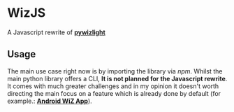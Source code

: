 # WizJS
A Javascript rewrite of **[pywizlight](https://github.com/sbidy/pywizlight)**
## Usage

The main use case right now is by importing the library via *npm*. Whilst the main python library offers a CLI, **It is not planned for the Javascript rewrite**. It comes with much greater challenges and in my opinion it doesn't worth directing the main focus on a feature which is already done by default (for example.: **[Android WiZ App](https://play.google.com/store/apps/details?id=com.tao.wiz&hl=US&gl=US)**).
